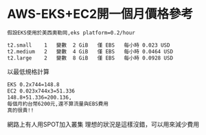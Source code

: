 # AWS-EKS+EC2開一個月價格參考

```txt
假設EKS使用於美西奧勒岡,eks platform=0.2/hour

t2.small	1	變數	2 GiB	僅 EBS	每小時 0.023 USD
t2.medium	2	變數	4 GiB	僅 EBS	每小時 0.0464 USD
t2.large	2	變數	8 GiB	僅 EBS	每小時 0.0928 USD
```

以最低規格計算

```txt
EKS 0.2x744=148.8
EC2 0.023x744x3=51.336
148.8+51.336=200.136, 
每個月約台幣6200元,還不算流量與EBS費用
真的很貴!!
```


網路上有人用SPOT加入叢集
理想的狀況是這樣沒錯，可以用來減少費用